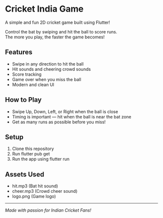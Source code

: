 # Cricket India Game

A simple and fun 2D cricket game built using Flutter!

Control the bat by swiping and hit the ball to score runs.  
The more you play, the faster the game becomes!

## Features
- Swipe in any direction to hit the ball
- Hit sounds and cheering crowd sounds
- Score tracking
- Game over when you miss the ball
- Modern and clean UI

## How to Play
- Swipe Up, Down, Left, or Right when the ball is close
- Timing is important — hit when the ball is near the bat zone
- Get as many runs as possible before you miss!

## Setup
1. Clone this repository
2. Run flutter pub get
3. Run the app using flutter run

## Assets Used
- hit.mp3 (Bat hit sound)
- cheer.mp3 (Crowd cheer sound)
- logo.png (Game logo)

---

*Made with passion for Indian Cricket Fans!*
